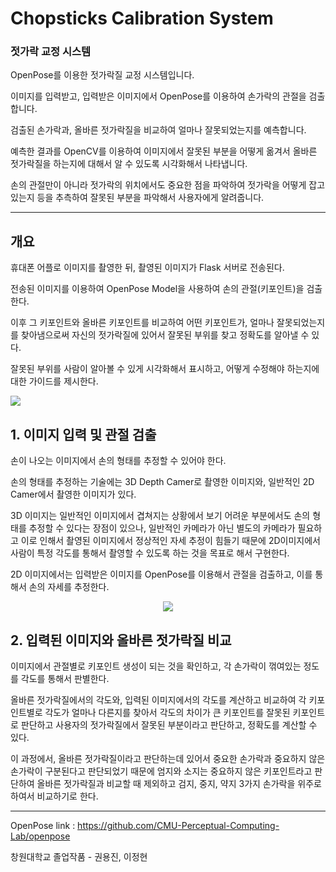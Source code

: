 # Chopsticks Calibration System
### 젓가락 교정 시스템

OpenPose를 이용한 젓가락질 교정 시스템입니다.

이미지를 입력받고, 입력받은 이미지에서 OpenPose를 이용하여 손가락의 관절을 검출합니다.

검출된 손가락과, 올바른 젓가락질을 비교하여 얼마나 잘못되었는지를 예측합니다.

예측한 결과를 OpenCV를 이용하여 이미지에서 잘못된 부분을 어떻게 옮겨서 올바른 젓가락질을 하는지에 대해서 알 수 있도록 시각화해서 나타냅니다.

손의 관절만이 아니라 젓가락의 위치에서도 중요한 점을 파악하여 젓가락을 어떻게 잡고 있는지 등을 추측하여 잘못된 부분을 파악해서 사용자에게 알려줍니다.

---------------------------------------------------------------------------------------------------------------------------------------------------------------

## 개요

휴대폰 어플로 이미지를 촬영한 뒤, 촬영된 이미지가 Flask 서버로 전송된다.

전송된 이미지를 이용하여 OpenPose Model을 사용하여 손의 관절(키포인트)을 검출한다.

이후 그 키포인트와 올바른 키포인트를 비교하여 어떤 키포인트가, 얼마나 잘못되었는지를 찾아냄으로써 자신의 젓가락질에 있어서 잘못된 부위를 찾고 정확도를 알아낼 수 있다.

잘못된 부위를 사람이 알아볼 수 있게 시각화해서 표시하고, 어떻게 수정해야 하는지에 대한 가이드를 제시한다.

<img src="https://user-images.githubusercontent.com/66740126/131482402-c08603dc-c8ad-42cd-81de-857d79f3f511.png">



## 1. 이미지 입력 및 관절 검출

손이 나오는 이미지에서 손의 형태를 추정할 수 있어야 한다.

손의 형태를 추정하는 기술에는 3D Depth Camer로 촬영한 이미지와, 일반적인 2D Camer에서 촬영한 이미지가 있다.

3D 이미지는 일반적인 이미지에서 겹쳐지는 상황에서 보기 어려운 부분에서도 손의 형태를 추정할 수 있다는 장점이 있으나, 일반적인 카메라가 아닌 별도의 카메라가 필요하고 이로 인해서 촬영된 이미지에서 정상적인 자세 추정이 힘들기 때문에 2D이미지에서 사람이 특정 각도를 통해서 촬영할 수 있도록 하는 것을 목표로 해서 구현한다.

2D 이미지에서는 입력받은 이미지를 OpenPose를 이용해서 관절을 검출하고, 이를 통해서 손의 자세를 추정한다.


<p align="center"><img src="https://user-images.githubusercontent.com/66740126/131484778-442f0553-3faa-40c5-9102-2befa2dead4e.png"></p>



## 2. 입력된 이미지와 올바른 젓가락질 비교

이미지에서 관절별로 키포인트 생성이 되는 것을 확인하고, 각 손가락이 꺾여있는 정도를 각도를 통해서 판별한다. 

올바른 젓가락질에서의 각도와, 입력된 이미지에서의 각도를 계산하고 비교하여 각 키포인트별로 각도가 얼마나 다른지를 찾아서 각도의 차이가 큰 키포인트를 잘못된 키포인트로 판단하고 사용자의 젓가락질에서 잘못된 부분이라고 판단하고, 정확도를 계산할 수 있다.

이 과정에서, 올바른 젓가락질이라고 판단하는데 있어서 중요한 손가락과 중요하지 않은 손가락이 구분된다고 판단되었기 때문에 엄지와 소지는 중요하지 않은 키포인트라고 판단하여 올바른 젓가락질과 비교할 때 제외하고 검지, 중지, 약지 3가지 손가락을 위주로 하여서 비교하기로 한다.







---------------------------------------------------------------------------------------------------------------------------------------------------------------

OpenPose link : https://github.com/CMU-Perceptual-Computing-Lab/openpose

창원대학교 졸업작품 - 권용진, 이정현
